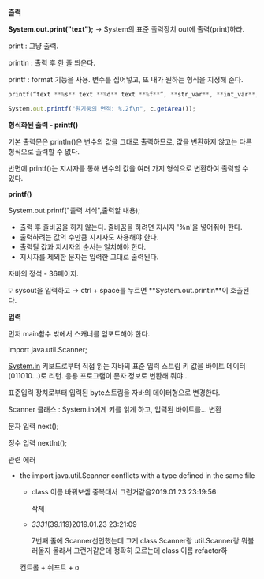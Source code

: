 **출력**

**System.out.print("text");**
→ System의 표준 출력장치 out에 출력(print)하라.

print : 그냥 출력.

println : 출력 후 한 줄 띄운다.

printf : format 기능을 사용. 변수를 집어넣고, 또 내가 원하는 형식을 지정해 준다.

```kotlin
printf(“text **%s** text **%d** text **%f**”, **str_var**, **int_var**, **float_var**);
```

```jsx
System.out.printf("원기둥의 면적: %.2f\n", c.getArea());
```

**형식화된 출력 - printf()**

기본 출력문은 println()은 변수의 값을 그대로 출력하므로, 값을 변환하지 않고는 다른 형식으로 출력할 수 없다.

반면에 printf()는 지시자를 통해 변수의 값을 여러 가지 형식으로 변환하여 출력할 수 있다.

**printf()**

System.out.printf("출력 서식",출력할 내용);

- 출력 후 줄바꿈을 하지 않는다. 줄바꿈을 하려면 지시자 '%n'을 넣어줘야 한다.
- 출력하려는 값의 수만큼 지시자도 사용해야 한다.
- 출력될 값과 지시자의 순서는 일치해야 한다.
- 지시자를 제외한 문자는 입력한 그대로 출력된다.

자바의 정석 - 36페이지.

<aside>
💡 sysout을 입력하고 → ctrl + space를 누르면 
**System.out.println**이 호출된다.

</aside>

**입력**

먼저 main함수 밖에서 스캐너를 임포트해야 한다.

import java.util.Scanner;

[System.in](http://System.in) 
키보드로부터 직접 읽는 자바의 표준 입력 스트림
키 값을 바이트 데이터(011010...)로 리턴. 응용 프로그램이 문자 정보로 변환해 줘야...

표준입력 장치로부터 입력된 byte스트림을 자바의 데이터형으로 변경한다.

Scanner 클래스  : 
System.in에게 키를 읽게 하고, 입력된 바이트를... 변환

문자 입력 next();

정수 입력 nextInt();

관련 에러

- the import java.util.Scanner conflicts with a type defined in the same file
    - class 이름 바꿔보셈 중복대서 그런거같음2019.01.23 23:19:56
        
        삭제
        
    - *3331*(39.119)2019.01.23 23:21:09
        
        7번째 줄에 Scanner선언했는데 그게 class Scanner랑 util.Scanner랑 뭐불러올지 몰라서 그런거같은데 정확히 모르는데 class 이름 refactor하
        
    
    컨트롤 + 쉬프트 + o